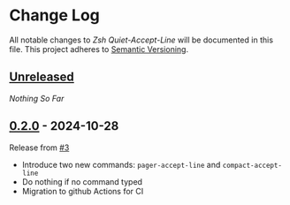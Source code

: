 Change Log
==========

All notable changes to *Zsh Quiet-Accept-Line* will be documented in this file.
This project adheres to [Semantic Versioning](http://semver.org/).


## [Unreleased][unreleased]
*Nothing So Far*

## [0.2.0] - 2024-10-28
Release from [#3]
- Introduce two new commands: `pager-accept-line` and `compact-accept-line`
- Do nothing if no command typed
- Migration to github Actions for CI

[#3]: https://github.com/AdrieanKhisbe/zsh-quiet-accept-line/pull/3

[unreleased]: https://github.com/AdrieanKhisbe/zsh-quiet-accept-line/compare/v1.0.0...HEAD
[0.2.0]: https://github.com/AdrieanKhisbe/zsh-quiet-accept-line/compare/v0.1.1...v1.0.0
[0.1.1]: https://github.com/AdrieanKhisbe/zsh-quiet-accept-line/compare/v0.1.0...v0.1.1
